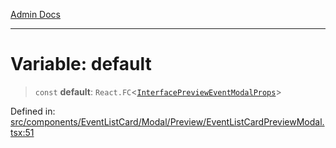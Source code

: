 [Admin Docs](/)

---

# Variable: default

> `const` **default**: `React.FC`\<[`InterfacePreviewEventModalProps`](../../../../../../types/Event/interface/type-aliases/InterfacePreviewEventModalProps.md)\>

Defined in: [src/components/EventListCard/Modal/Preview/EventListCardPreviewModal.tsx:51](https://github.com/PalisadoesFoundation/talawa-admin/blob/main/src/components/EventListCard/Modal/Preview/EventListCardPreviewModal.tsx#L51)
